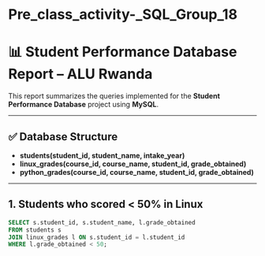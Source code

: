 # Pre_class_activity-_SQL_Group_18

# 📊 Student Performance Database Report – ALU Rwanda

This report summarizes the queries implemented for the **Student Performance Database** project using **MySQL**.  

---

## ✅ Database Structure
- **students(student_id, student_name, intake_year)**
- **linux_grades(course_id, course_name, student_id, grade_obtained)**
- **python_grades(course_id, course_name, student_id, grade_obtained)**

---

## 1. Students who scored < 50% in Linux
```sql
SELECT s.student_id, s.student_name, l.grade_obtained
FROM students s
JOIN linux_grades l ON s.student_id = l.student_id
WHERE l.grade_obtained < 50;
